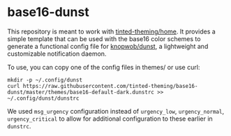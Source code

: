 # base16-dunst

This repository is meant to work with
[tinted-theming/home](https://github.com/tinted-theming/home).
It provides a simple template that can be used with the base16 color schemes to
generate a functional config file for
[knopwob/dunst](https://github.com/knopwob/dunst),
a lightweight and customizable notification daemon.

To use, you can copy one of the config files in themes/ or use curl:

```
mkdir -p ~/.config/dunst
curl https://raw.githubusercontent.com/tinted-theming/base16-dunst/master/themes/base16-default-dark.dunstrc >> ~/.config/dunst/dunstrc
```

We used `msg_urgency` configuration instead of `urgency_low`, `urgency_normal`,
`urgency_critical` to allow for additional configuration to these earlier in
`dunstrc`.

